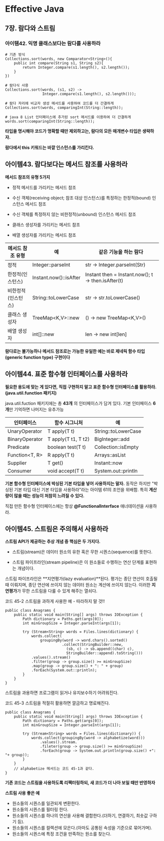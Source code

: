 # Effective Java

## 7장. 람다와 스트림

### 아이템42. 익명 클래스보다는 람다를 사용하라

```+java
# 기존 방식
Collections.sort(words, new Comparator<String>(){
    public int compare(String s1, String s2){
        return Integer.compare(s1.length(), s2.length());
    }
})

# 람다식 사용
Collections.sort(words, (s1, s2) -> 
                 Integer.compare(s1.length(), s2.length()));
                 
# 람다 자리에 비교자 생성 메서드를 사용하여 코드를 더 간결하게
Collections.sort(words, comparingInt(String::length));

# java 8 List 인터페이스에 추가된 sort 메서드를 이용하여 더 간결하게
words.sort(comparingInt(String::length));
```

**타입을 명시해야 코드가 명확할 때만 제외하고는, 람다의 모든 매개변수 타입은 생략하자.**

**람다에서 this 키워드는 바깥 인스턴스를 가리킨다.**


## 아이템43. 람다보다는 메서드 참조를 사용하라

**메서드 참조의 유형 5가지**

- 정적 메서드를 가리키는 메서드 참조

- 수신 객체(receiving object; 참조 대상 인스턴스)를 특정하는 한정적(bound) 인스턴스 메서드 참조

- 수신 객체를 특정하지 않는 비한정적(unbound) 인스턴스 메서드 참조

- 클래스 생성자를 가리키는 메서드 참조

- 배열 생성자를 가리키는 메서드 참조

| 메서드 참조 유형   | 예                       | 같은 기능을 하는 람다                              |
| ------------------ | ---------------------- | -------------------------------------------------- |
| 정적               | Integer::parseInt      | str -> Integer.parseInt(Str)                       |
| 한정적(인스턴스)   | Instant.now()::isAfter | Instant then = Instant.now(); t -> then.isAfter(t) |
| 비한정적(인스턴스) | String::toLowerCase    | str -> str.toLowerCase()                           |
| 클래스 생성자      | TreeMap<K,V>::new      | () -> new TreeMap<K,V>()                           |
| 배열 생성자        | int[]::new             | len -> new int[len]                                |

**람다로는 불가능하나 메서드 참조로는 가능한 유일한 예는 바로 제네릭 함수 타입(generic function type) 구현이다**



## 아이템44. 표준 함수형 인터페이스를 사용하라

**필요한 용도에 맞는 게 있다면, 직접 구현하지 말고 표준 함수형 인터페이스를 활용하라. (java.util.function 패키지)**

java.util.fuction 패키지에는 총 **43개** 의 인터페이스가 담겨 있다. 기본 인터페이스 **6개**만 기억하면 나머지는 유추가능

| 인터페이스        | 함수 시그니처       | 예                  |
| ----------------- | ------------------- | ------------------- |
| UnaryOperator<T>  | T apply(T t)        | String::toLowerCase |
| BinaryOperator<T> | T apply(T t1, T t2) | BigInteger::add     |
| Predicate<T>      | boolean test(T t)   | Collection::isEmpty |
| Function<T, R>    | R apply(T t)        | Arrays::asList      |
| Supplier<T>       | T get()             | Instant::now        |
| Consumer<T>       | void accept(T t)    | System.out::println |

**기본 함수형 인터페이스에 박싱된 기본 타입을 넣어 사용하지는 말자.** 동작은 하지만 "박싱된 기본 타입 대신 기본 타입을 사용하라"라는 아이템 61의 조언을 위배함. 특히 **계산량이 많을 때는 성능이 처참히 느려질 수 있다.**

직접 만든 함수형 인터페이스에는 항상 **@FunctionalInterface** 애너테이션을 사용하라.



## 아이템45. 스트림은 주의해서 사용하라

**스트림 API가 제공하는 추상 개념 중 핵심은 두 가지다.**

- 스트림(stream)은 데이터 원소의 유한 혹은 무한 시퀀스(sequence)를 뜻한다.

- 스트림 파이프라인(stream pipeline)은 이 원소들로 수행하는 연산 단계를 표현하는 개념이다.

스트림 파이프라인은 **지연평가(lazy evaluation)**된다. 평가는 종단 연산이 호출될 때 이뤄지며, 종단 연산에 쓰이지 않는 데이터 원소는 계산에 쓰이지 않는다. 이러한 **지연평가**가 무한 스트림을 다룰 수 있게 해주는 열쇠다.


코드 45-2 스트림을 과하게 사용한 예 - 따라하지 말 것!!
```+java
public class Anagrams {
    public static void main(String[] args) throws IOException {
        Path dictionary = Paths.get(args[0]);
        int minGroupSize = Integer.parseInt(args[1]);
        
        try (Stream<String> words = Files.lines(dictionary) {
            words.collect(
                groupingBy(word -> word.chars().sorted()
                          .collect(StringBuilder::new,
                            (sb, c) -> sb.append((char) c),
                            StringBuilder::append).toString()))
            .values().stream()
            .filter(group -> group.size() >= minGroupSize)
            .map(group -> group.size() + ": " + group)
            .forEach(System.out::println);
        }
    }
}
```

스트림을 과용하면 프로그램이 읽거나 유지보수하기 어려워진다.

코드 45-3 스트림을 적절히 활용하면 깔금하고 명료해진다.

```+java
public class Anagrams {
    public static void main(String[] args) throws IOException {
        Path dictionary = Paths.get(args[0]);
        int minGroupSize = Integer.parseInt(args[1]);
        
        try (Stream<String> words = Files.lines(dictionary)) {
            words.collect(groupingBy(word -> alphabetize(word)))
                .values().stream.
                .fileter(group -> group.size() >= minGroupSize)
                .forEach(group -> System.out.println(group.size() +": "+ group));
        }
    }
    // alphabetize 메서드는 코드 45-1과 같다.
}
```

**기존 코드는 스트림을 사용하도록 리팩터링하되, 새 코드가 더 나아 보일 때만 반영하자**



**스트림 사용 좋은 예**

- 원소들의 시퀀스를 일관되게 변환한다.
- 원소들의 시퀀스를 필터링 한다.
- 원소들의 시퀀스를 하나의 연산을 사용해 결합한다.(더하기, 연결하기, 최솟값 구하기 등).
- 원소들의 시퀀스를 컬렉션에 모은다.(아마도 공통된 속성을 기준으로 묶어가며).
- 원소들의 시퀀스에 특정 조건을 만족하는 원소를 찾는다.

